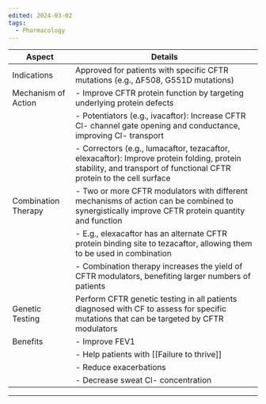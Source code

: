 ```yaml
---
edited: 2024-03-02
tags:
  - Pharmacology
---
```

| Aspect              | Details                                                                                                                                                            |
| ------------------- | ------------------------------------------------------------------------------------------------------------------------------------------------------------------ |
| Indications         | Approved for patients with specific CFTR mutations (e.g., ΔF508, G551D mutations)                                                                                  |
| Mechanism of Action | - Improve CFTR protein function by targeting underlying protein defects                                                                                            |
|                     | - Potentiators (e.g., ivacaftor): Increase CFTR Cl- channel gate opening and conductance, improving Cl- transport                                                  |
|                     | - Correctors (e.g., lumacaftor, tezacaftor, elexacaftor): Improve protein folding, protein stability, and transport of functional CFTR protein to the cell surface |
| Combination Therapy | - Two or more CFTR modulators with different mechanisms of action can be combined to synergistically improve CFTR protein quantity and function                    |
|                     | - E.g., elexacaftor has an alternate CFTR protein binding site to tezacaftor, allowing them to be used in combination                                              |
|                     | - Combination therapy increases the yield of CFTR modulators, benefiting larger numbers of patients                                                                |
| Genetic Testing     | Perform CFTR genetic testing in all patients diagnosed with CF to assess for specific mutations that can be targeted by CFTR modulators                            |
| Benefits            | - Improve FEV1                                                                                                                                                     |
|                     | - Help patients with [[Failure to thrive]]                                                                                                                         |
|                     | - Reduce exacerbations                                                                                                                                             |
|                     | - Decrease sweat Cl- concentration                                                                                                                                 |

---
